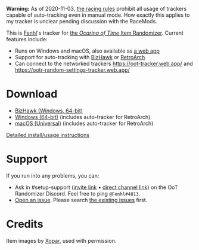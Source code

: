 **Warning:** As of 2020-11-03, [the racing rules](https://wiki.ootrandomizer.com/index.php?title=Rules#Universal_Rules) prohibit all usage of trackers capable of auto-tracking even in manual mode. How exactly this applies to my tracker is unclear pending discussion with the RaceMods.

This is [Fenhl](https://github.com/fenhl)'s tracker for [the *Ocarina of Time* Item Randomizer](https://ootrandomizer.com/). Current features include:

* Runs on Windows and macOS, also available as [a web app](https://oottracker.fenhl.net/)
* Support for auto-tracking with [BizHawk](http://tasvideos.org/BizHawk.html) or [RetroArch](https://retroarch.com/)
* Can connect to the networked trackers <https://oot-tracker.web.app/> and <https://ootr-random-settings-tracker.web.app/>

# Download

* [BizHawk (Windows, 64-bit)](https://github.com/fenhl/oottracker/releases/latest/download/oottracker-bizhawk-win64.zip)
* [Windows (64-bit)](https://github.com/fenhl/oottracker/releases/latest/download/oottracker-win64.exe) (includes auto-tracker for RetroArch)
* [macOS (Universal)](https://github.com/fenhl/oottracker/releases/latest/download/oottracker-mac.dmg) (includes auto-tracker for RetroArch)

[Detailed install/usage instructions](https://github.com/fenhl/oottracker/wiki/instructions)

# Support

If you run into any problems, you can:

* Ask in #setup-support ([invite link](https://discord.gg/BGRrKKn) • [direct channel link](https://discord.com/channels/274180765816848384/476723801032491008)) on the OoT Randomizer Discord. Feel free to ping `@Fenhl#4813`.
* [Open an issue](https://github.com/fenhl/oottracker/issues/new). Please search [the existing issues](https://github.com/fenhl/oottracker/issues) first.

# Credits

Item images by [Xopar](https://github.com/matthewkirby), used with permission.
